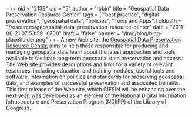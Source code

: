 +++
nid = "2139"
uid = "5"
author = "robin"
title = "Geospatial Data Preservation Resource Center"
tags = [ "best practice", "digital preservation", "geospatial data", "policies", "Tools and Apps",]
oldpath = "/resources/geospatial-data-preservation-resource-center"
date = "2011-06-21 07:53:59 -0700"
draft = "false"
banner = "/img/blog/blog-placeholder.png"
+++
A new Web site, the [Geospatial Data Preservation Resource
Center](http://geopreservation.org/%20), aims to help those responsible
for producing and managing geospatial data learn about the latest
approaches and tools available to facilitate long-term geospatial data
preservation and access. The Web site provides descriptions and links
for a variety of relevant resources, including education and training
modules, useful tools and software, information on policies and
standards for preserving geospatial data, and examples of successful
preservation and associated benefits. This first release of the Web
site, which CIESIN will be enhancing over the next year, was developed
as an element of the National Digital Information Infrastructure and
Preservation Program (NDIIPP) of the Library of Congress.

